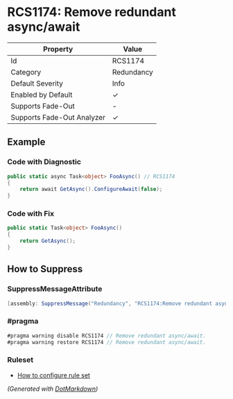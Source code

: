 # RCS1174: Remove redundant async/await

| Property                    | Value      |
| --------------------------- | ---------- |
| Id                          | RCS1174    |
| Category                    | Redundancy |
| Default Severity            | Info       |
| Enabled by Default          | &#x2713;   |
| Supports Fade\-Out          | \-         |
| Supports Fade\-Out Analyzer | &#x2713;   |

## Example

### Code with Diagnostic

```csharp
public static async Task<object> FooAsync() // RCS1174
{
    return await GetAsync().ConfigureAwait(false);
}
```

### Code with Fix

```csharp
public static Task<object> FooAsync()
{
    return GetAsync();
}
```

## How to Suppress

### SuppressMessageAttribute

```csharp
[assembly: SuppressMessage("Redundancy", "RCS1174:Remove redundant async/await.", Justification = "<Pending>")]
```

### \#pragma

```csharp
#pragma warning disable RCS1174 // Remove redundant async/await.
#pragma warning restore RCS1174 // Remove redundant async/await.
```

### Ruleset

* [How to configure rule set](../HowToConfigureAnalyzers.md)

*\(Generated with [DotMarkdown](http://github.com/JosefPihrt/DotMarkdown)\)*